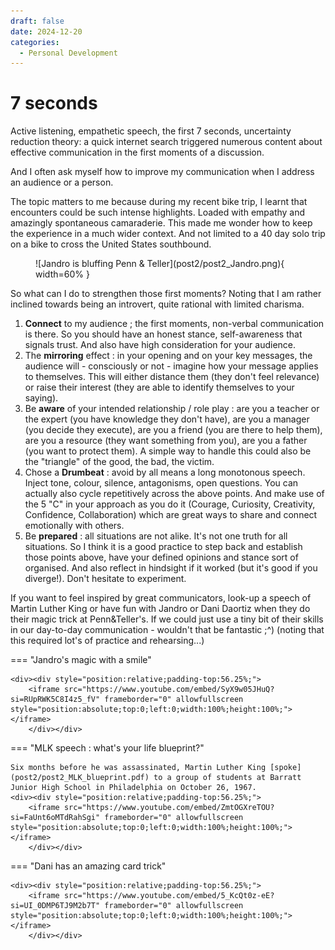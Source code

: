 ```yaml
---
draft: false 
date: 2024-12-20 
categories:
  - Personal Development
---
```


# 7 seconds

Active listening, empathetic speech, the first 7 seconds, uncertainty reduction theory: a quick internet search triggered numerous content about effective communication in the first moments of a discussion.

And I often ask myself how to improve my communication when I address an audience or a person.

The topic matters to me because during my recent bike trip, I learnt that encounters could be such intense highlights. Loaded with empathy and amazingly spontaneous camaraderie. This made me wonder how to keep the experience in a much wider context. And not limited to a 40 day solo trip on a bike to cross the United States southbound.

<figure markdown>
![Jandro is bluffing Penn & Teller](post2/post2_Jandro.png){ width=60% }
</figure>

<!-- more -->

So what can I do to strengthen those first moments? Noting that I am rather inclined towards being an introvert, quite rational with limited charisma.

1. **Connect** to my audience ; the first moments, non-verbal communication is there. So you should have an honest stance, self-awareness that signals trust. And also have high consideration for your audience.
2. The **mirroring** effect : in your opening and on your key messages, the audience will - consciously or not - imagine how your message applies to themselves. This will either distance them (they don't feel relevance) or raise their interest (they are able to identify themselves to your saying).
3. Be **aware** of your intended relationship / role play : are you a teacher or the expert (you have knowledge they don't have), are you a manager (you decide they execute), are you a friend (you are there to help them), are you a resource (they want something from you), are you a father (you want to protect them). A simple way to handle this could also be the "triangle" of the good, the bad, the victim. 
4. Chose a **Drumbeat** : avoid by all means a long monotonous speech. Inject tone, colour, silence, antagonisms, open questions. You can actually also cycle repetitively across the above points. And make use of the 5 "C" in your approach as you do it (Courage, Curiosity, Creativity, Confidence, Collaboration) which are great ways to share and connect emotionally with others.
5. Be **prepared** : all situations are not alike. It's not one truth for all situations. So I think it is a good practice to step back and establish those points above, have your defined opinions and stance sort of organised. And also reflect in hindsight if it worked (but it's good if you diverge!). Don't hesitate to experiment.

If you want to feel inspired by great communicators, look-up a speech of Martin Luther King or have fun with Jandro or Dani Daortiz when they do their magic trick at Penn&Teller's. If we could just use a tiny bit of their skills in our day-to-day communication - wouldn't that be fantastic ;^) (noting that this required lot's of practice and rehearsing...)

=== "Jandro's magic with a smile"

    <div><div style="position:relative;padding-top:56.25%;">
		<iframe src="https://www.youtube.com/embed/SyX9w05JHuQ?si=RUpRWK5C8I4z5_fV" frameborder="0" allowfullscreen style="position:absolute;top:0;left:0;width:100%;height:100%;"></iframe>
		</div></div>
    
=== "MLK speech : what's your life blueprint?"

    Six months before he was assassinated, Martin Luther King [spoke](post2/post2_MLK_blueprint.pdf) to a group of students at Barratt Junior High School in Philadelphia on October 26, 1967.
    <div><div style="position:relative;padding-top:56.25%;">
		<iframe src="https://www.youtube.com/embed/ZmtOGXreTOU?si=FaUnt6oMTdRahSgi" frameborder="0" allowfullscreen style="position:absolute;top:0;left:0;width:100%;height:100%;"></iframe>
		</div></div>
		
=== "Dani has an amazing card trick"

    <div><div style="position:relative;padding-top:56.25%;">
		<iframe src="https://www.youtube.com/embed/5_KcQt0z-eE?si=UI_0DMP6TJ9M2b7T" frameborder="0" allowfullscreen style="position:absolute;top:0;left:0;width:100%;height:100%;"></iframe>
		</div></div>














